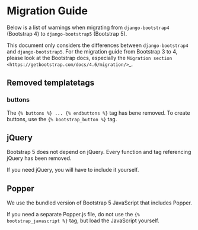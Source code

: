 # Migration Guide

Below is a list of warnings when migrating from `django-bootstrap4` (Bootstrap 4) to `django-bootstrap5` (Bootstrap 5).

This document only considers the differences between `django-bootstrap4` and `django-bootstrap5`. For the migration
guide from Bootstrap 3 to 4, please look at the Bootstrap docs, especially the `Migration section <https://getbootstrap.com/docs/4.6/migration/>`_.

## Removed templatetags

### buttons

The `{% buttons %} ... {% endbuttons %}` tag has bene removed. To create buttons, use the `{% bootstrap_button %}` tag.

## jQuery

Bootstrap 5 does not depend on jQuery. Every function and tag referencing jQuery has been removed.

If you need jQuery, you will have to include it yourself.

## Popper

We use the bundled version of Bootstrap 5 JavaScript that includes Popper.

If you need a separate Popper.js file, do not use the `{% bootstrap_javascript %}` tag, but load the JavaScript yourself.